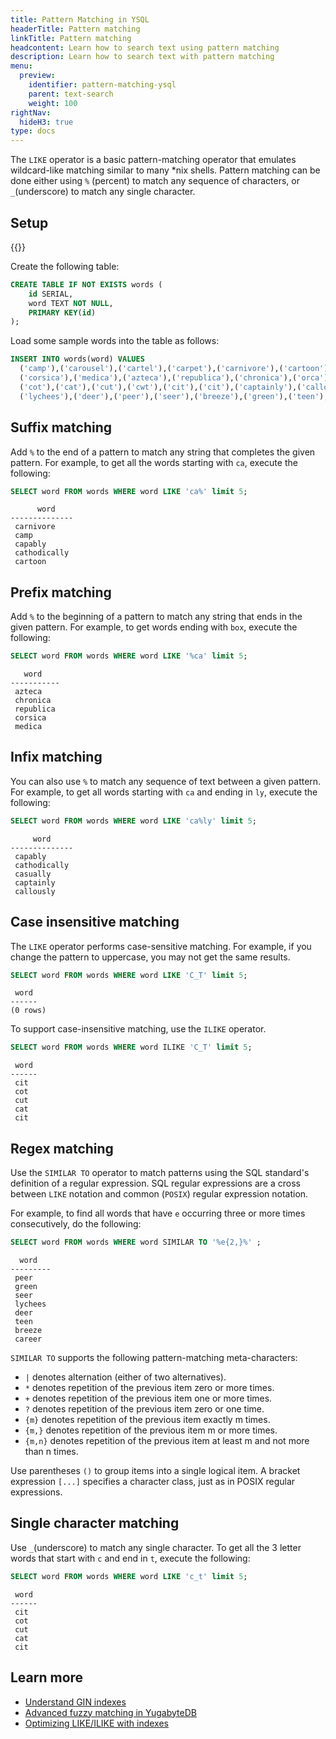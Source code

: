 ```yaml
---
title: Pattern Matching in YSQL
headerTitle: Pattern matching
linkTitle: Pattern matching
headcontent: Learn how to search text using pattern matching
description: Learn how to search text with pattern matching
menu:
  preview:
    identifier: pattern-matching-ysql
    parent: text-search
    weight: 100
rightNav:
  hideH3: true
type: docs
---
```


The `LIKE` operator is a basic pattern-matching operator that emulates wildcard-like matching similar to many *nix shells. Pattern matching can be done either using `%` (percent) to match any sequence of characters, or `_`(underscore) to match any single character.

## Setup

{{<cluster-setup-tabs>}}

Create the following table:

```sql
CREATE TABLE IF NOT EXISTS words (
    id SERIAL,
    word TEXT NOT NULL,
    PRIMARY KEY(id)
);
```

Load some sample words into the table as follows:

```sql
INSERT INTO words(word) VALUES 
  ('camp'),('carousel'),('cartel'),('carpet'),('carnivore'),('cartoon'),('carry'),('capsule'),
  ('corsica'),('medica'),('azteca'),('republica'),('chronica'),('orca'),('cathodically'),('capably'),
  ('cot'),('cat'),('cut'),('cwt'),('cit'),('cit'),('captainly'),('callously'),('career'),('calculate'),
  ('lychees'),('deer'),('peer'),('seer'),('breeze'),('green'),('teen'),('casually');
```

## Suffix matching

Add `%` to the end of a pattern to match any string that completes the given pattern. For example, to get all the words starting with `ca`, execute the following:

```sql
SELECT word FROM words WHERE word LIKE 'ca%' limit 5;
```

```output
      word
--------------
 carnivore
 camp
 capably
 cathodically
 cartoon
```

## Prefix matching

Add `%` to the beginning of a pattern to match any string that ends in the given pattern. For example, to get words ending with `box`, execute the following:

```sql
SELECT word FROM words WHERE word LIKE '%ca' limit 5;
```

```output
   word
-----------
 azteca
 chronica
 republica
 corsica
 medica
```

## Infix matching

You can also use `%` to match any sequence of text between a given pattern. For example, to get all words starting with `ca` and ending in `ly`, execute the following:

```sql
SELECT word FROM words WHERE word LIKE 'ca%ly' limit 5;
```

```output
     word
--------------
 capably
 cathodically
 casually
 captainly
 callously
```

## Case insensitive matching

The `LIKE` operator performs case-sensitive matching. For example, if you change the pattern to uppercase, you may not get the same results.

```sql
SELECT word FROM words WHERE word LIKE 'C_T' limit 5;
```

```output
 word
------
(0 rows)
```

To support case-insensitive matching, use the `ILIKE` operator.

```sql
SELECT word FROM words WHERE word ILIKE 'C_T' limit 5;
```

```output
 word
------
 cit
 cot
 cut
 cat
 cit
```

## Regex matching

Use the `SIMILAR TO` operator to match patterns using the SQL standard's definition of a regular expression. SQL regular expressions are a cross between `LIKE` notation and common (`POSIX`) regular expression notation.

For example, to find all words that have `e` occurring three or more times consecutively, do the following:

```sql
SELECT word FROM words WHERE word SIMILAR TO '%e{2,}%' ;
```

```output
  word
---------
 peer
 green
 seer
 lychees
 deer
 teen
 breeze
 career
```

`SIMILAR TO` supports the following pattern-matching meta-characters:

- `|` denotes alternation (either of two alternatives).
- `*` denotes repetition of the previous item zero or more times.
- `+` denotes repetition of the previous item one or more times.
- `?` denotes repetition of the previous item zero or one time.
- `{m}` denotes repetition of the previous item exactly m times.
- `{m,}` denotes repetition of the previous item m or more times.
- `{m,n}` denotes repetition of the previous item at least m and not more than n times.

Use parentheses `()` to group items into a single logical item. A bracket expression `[...]` specifies a character class, just as in POSIX regular expressions.

## Single character matching

Use `_`(underscore) to match any single character. To get all the 3 letter words that start with `c` and end in `t`, execute the following:

```sql
SELECT word FROM words WHERE word LIKE 'c_t' limit 5;
```

```output
 word
------
 cit
 cot
 cut
 cat
 cit
```

## Learn more

- [Understand GIN indexes](../../../../explore/indexes-constraints/gin/)
- [Advanced fuzzy matching in YugabyteDB](https://www.yugabyte.com/blog/fuzzy-matching-in-yugabytedb/)
- [Optimizing LIKE/ILIKE with indexes](https://www.yugabyte.com/blog/postgresql-like-query-performance-variations/)